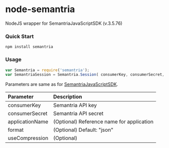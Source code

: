 node-semantria
==============

NodeJS wrapper for SemantriaJavaScriptSDK (v.3.5.76)

### Quick Start

```
npm install semantria
```

### Usage
```js
var Semantria = require('semantria');
var SemantriaSession = Semantria.Session( consumerKey, consumerSecret, applicationName, format, useCompression );
```
Parameters are same as for <a href="https://semantria.com/developer">SemantriaJavaScriptSDK</a>.

| Parameter        | Description           | 
| :------------- |:-------------| 
| consumerKey | Semantria API key | 
| consumerSecret | Semantria API secret | 
| applicationName | (Optional) Reference name for application | 
| format | (Optional) Default: "json" | 
| useCompression | (Optional) | 

